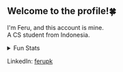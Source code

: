 ## Welcome to the profile!🍀

I'm Feru, and this account is mine.<br>
A CS student from Indonesia.

<details>
  <summary>Fun Stats</summary>
  <br>
  <p align="left">
    <a href="https://github.com/dimasmds">
      <img height="180em" src="https://github-readme-stats-eight-theta.vercel.app/api?username=ferupk&show_icons=true&theme=algolia&include_all_commits=true&count_private=true"/>
      <img height="180em" src="https://github-readme-stats-eight-theta.vercel.app/api/top-langs/?username=ferupk&layout=compact&langs_count=8&theme=algolia"/>
    </a>
  </p>
</details>

LinkedIn: [ferupk](www.linkedin.com/in/ferupk)

<!--
**ferupk/ferupk** is a ✨ _special_ ✨ repository because its `README.md` (this file) appears on your GitHub profile.

Here are some ideas to get you started:

- 🔭 I’m currently working on ...
- 🌱 I’m currently learning ...
- 👯 I’m looking to collaborate on ...
- 🤔 I’m looking for help with ...
- 💬 Ask me about ...
- 📫 How to reach me: ...
- 😄 Pronouns: ...
- ⚡ Fun fact: ...
-->
